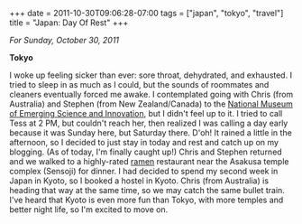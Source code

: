 +++
date = 2011-10-30T09:06:28-07:00
tags = ["japan", "tokyo", "travel"]
title = "Japan: Day Of Rest"
+++

*For Sunday, October 30, 2011*

**Tokyo**

I woke up feeling sicker than ever: sore throat, dehydrated, and exhausted. I tried to sleep in as much as I could, but the sounds of roommates and cleaners eventually forced me awake. I contemplated going with Chris (from Australia) and Stephen (from New Zealand/Canada) to the [National Museum of Emerging Science and Innovation](https://www.google.com/search?q=national+museum+of+emerging+science+and+innovation), but I didn't feel up to it. I tried to call Tess at 2 PM, but couldn't reach her, then realized I was calling a day early because it was Sunday here, but Saturday there. D'oh! It rained a little in the afternoon, so I decided to just stay in today and rest and catch up on my blogging. (As of today, I'm finally caught up!) Chris and Stephen returned and we walked to a highly-rated [ramen](https://www.google.com/search?q=ramen) restaurant near the Asakusa temple complex (Sensoji) for dinner. I had decided to spend my second week in Japan in Kyoto, so I booked a hostel in Kyoto. Chris (from Australia) is heading that way at the same time, so we may catch the same bullet train. I've heard that Kyoto is even more fun than Tokyo, with more temples and better night life, so I'm excited to move on.
